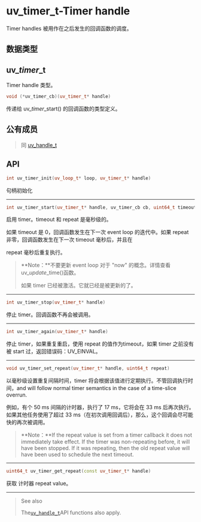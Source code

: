 # uv\_timer\_t-Timer handle

Timer handles 被用作在之后发生的回调函数的调度。

## 数据类型

## uv\__timer_\_t

Timer handle 类型。

```cpp
void (*uv_timer_cb)(uv_timer_t* handle)
```

传递给 uv\__timer_\_start\(\) 的回调函数的类型定义。

## 公有成员

> 同 [uv\_handle\_t](/uvreq-t-base-request.md)

## API

```cpp
int uv_timer_init(uv_loop_t* loop, uv_timer_t* handle)
```

句柄初始化

---

```cpp
int uv_timer_start(uv_timer_t* handle, uv_timer_cb cb, uint64_t timeout, uint64_t repeat)
```

启用 timer。timeout 和 repeat 是毫秒级的。

如果 timeout 是 0，回调函数发生在下一次 event loop 的迭代中。如果 repeat 非零，回调函数发生在下一次 timeout 毫秒后，并且在

repeat 毫秒后重复执行。

> **Note：**不要更新 event loop 对于 "now" 的概念。详情查看 uv\__update_\_time\(\)函数。
>
> 如果 timer 已经被激活。它就已经是被更新的了。

---

```cpp
int uv_timer_stop(uv_timer_t* handle)
```

停止 timer。回调函数不再会被调用。

---

```cpp
int uv_timer_again(uv_timer_t* handle)
```

停止 timer，如果重复重启，使用 repeat 的值作为timeout，如果 timer 之前没有被 start 过，返回错误码：UV\_EINVAL。

---

```cpp
void uv_timer_set_repeat(uv_timer_t* handle, uint64_t repeat)
```

以毫秒级设置重复间隔时间，timer 将会根据该值进行定期执行。不管回调执行时间，and will follow normal timer semantics in the case of a time-slice overrun.

例如，有个 50 ms 间隔的计时器，执行了 17 ms，它将会在 33 ms 后再次执行。如果其他任务使用了超过 33 ms（在初次调用回调后），那么，这个回调会尽可能快的再次被调用。

> **Note：**If the repeat value is set from a timer callback it does not immediately take effect. If the timer was non-repeating before, it will have been stopped. If it was repeating, then the old repeat value will have been used to schedule the next timeout.

---

```cpp
uint64_t uv_timer_get_repeat(const uv_timer_t* handle)
```

获取 计时器 repeat value。

---

> See also
>
> The[`uv_handle_t`](http://docs.libuv.org/en/v1.x/handle.html#c.uv_handle_t)API functions also apply.



